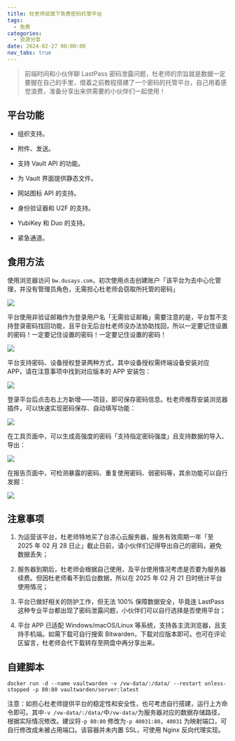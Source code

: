 ```yaml
---
title: 杜老师说旗下免费密码托管平台
tags:
  - 免费
categories:
  - 资源分享
date: 2024-02-27 00:00:00
nav_tabs: true
---
```


> 前端时间和小伙伴聊 LastPass 密码泄露问题，杜老师的宗旨就是数据一定要握在自己的手里，借着之前教程搭建了一个密码的托管平台，自己用着感觉浪费，准备分享出来供需要的小伙伴们一起使用！

<!-- more -->

## 平台功能

* 组织支持。

* 附件、发送。

* 支持 Vault API 的功能。

* 为 Vault 界面提供静态文件。

* 网站图标 API 的支持。

* 身份验证器和 U2F 的支持。

* YubiKey 和 Duo 的支持。

* 紧急通道。

## 食用方法

使用浏览器访问 `bw.dusays.com`，初次使用点击创建账户「该平台为去中心化管理，并没有管理员角色，无需担心杜老师会窃取所托管的密码」

![](https://cdn.dusays.com/2024/02/681-1.jpg)

平台使用非验证邮箱作为登录用户名「无需验证邮箱」需要注意的是，平台暂不支持登录密码找回功能，且平台无后台杜老师没办法协助找回，所以一定要记住设置的密码！一定要记住设置的密码！一定要记住设置的密码！

![](https://cdn.dusays.com/2024/02/681-2.jpg)

平台支持密码、设备授权登录两种方式，其中设备授权需终端设备安装对应 APP，请在注意事项中找到对应版本的 APP 安装包：

![](https://cdn.dusays.com/2024/02/681-3.jpg)

登录平台后点击右上方新增——项目，即可保存密码信息。杜老师推荐安装浏览器插件，可以快速实现密码保存、自动填写功能：

![](https://cdn.dusays.com/2024/02/681-4.jpg)

在工具页面中，可以生成高强度的密码「支持指定密码强度」且支持数据的导入、导出：

![](https://cdn.dusays.com/2024/02/681-5.jpg)

在报告页面中，可检测暴露的密码、重复使用密码、弱密码等，其余功能可以自行发掘：

![](https://cdn.dusays.com/2024/02/681-6.jpg)

## 注意事项

1. 为运营该平台，杜老师特地买了台凉心云服务器，服务有效周期一年「至 2025 年 02 月 28 日止」截止日前，请小伙伴们记得导出自己的密码，避免数据丢失；

2. 服务器到期后，杜老师会根据自己使用，及平台使用情况考虑是否要为服务器续费。但因杜老师看不到后台数据，所以在 2025 年 02 月 21 日时统计平台使用情况；

3. 平台已做好相关的防护工作，但无法 100% 保障数据安全，毕竟连 LastPass 这种专业平台都出现了密码泄露问题，小伙伴们可以自行选择是否使用平台；

4. 平台 APP 已适配 Windows/macOS/Linux 等系统，支持各主流浏览器，且支持手机端。如需下载可自行搜索 Bitwarden，下载对应版本即可。也可在评论区留言，杜老师会代下载转存至网盘中再分享出来。

## 自建脚本

```
docker run -d --name vaultwarden -v /vw-data/:/data/ --restart unless-stopped -p 80:80 vaultwarden/server:latest
```

注意：如担心杜老师提供平台的稳定性和安全性，也可考虑自行搭建，运行上方命令即可。其中`-v /vw-data/:/data/`中`/vw-data/`为服务器对应的数据存储路径，根据实际情况修改。建议将`-p 80:80` 修改为`-p 40031:80`，`40031` 为映射端口，可自行修改成未被占用端口。该容器并未内置 SSL，可使用 Nginx 反向代理实现。